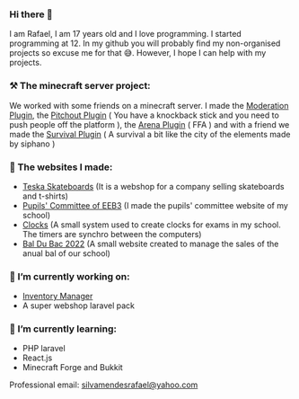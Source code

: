 ### Hi there 👋

I am Rafael, I am 17 years old and I love programming. I started programming at 12. In my github you will probably find my non-organised projects so excuse me for that 😅. However,  I hope I can help with my projects.   

### ⚒ The minecraft server project:

We worked with some friends on a minecraft server. I made the [Moderation Plugin](https://github.com/raffon-jar/InventoryManager), the [Pitchout Plugin](https://github.com/raffon-jar/pitchout) ( You have a knockback stick and you need to push people off the platform ), the [Arena Plugin](https://github.com/raffon-jar/arena) ( FFA ) and with a friend we made the [Survival Plugin](https://github.com/raffon-jar/survie) ( A survival a bit like the city of the elements made by siphano )

### 💎 The websites I made:
- [Teska Skateboards](https://teskaskateboard.site) (It is a webshop for a company selling skateboards and t-shirts)
- [Pupils' Committee of EEB3](https://eebtech.eu/blog) (I made the pupils' committee website of my school)
- [Clocks](https://eebtech.eu/clock) (A small system used to create clocks for exams in my school. The timers are synchro between the computers)
- [Bal Du Bac 2022](https://eebtech.eu/bdb) (A small website created to manage the sales of the anual bal of our school)

### 🔭 I’m currently working on:
- [Inventory Manager](https://github.com/raffon-jar/InventoryManager)
- A super webshop laravel pack

### 🌱 I’m currently learning:
- PHP laravel
- React.js
- Minecraft Forge and Bukkit

Professional email: [silvamendesrafael@yahoo.com](mailto:silvamendesrafael@yahoo.com)
